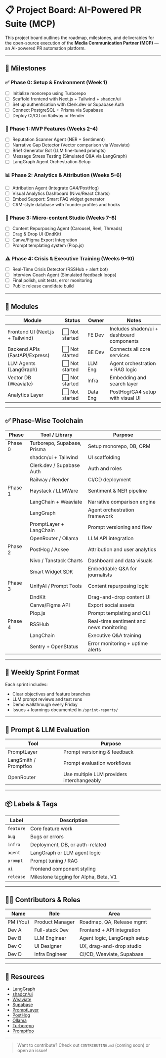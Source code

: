 # 📋 Project Board: AI-Powered PR Suite (MCP)

This project board outlines the roadmap, milestones, and deliverables for the open-source execution of the **Media Communication Partner (MCP)** — an AI-powered PR automation platform.

---

## 🚀 Milestones

### ✅ Phase 0: Setup & Environment (Week 1)

* [ ] Initialize monorepo using Turborepo
* [ ] Scaffold frontend with Next.js + Tailwind + shadcn/ui
* [ ] Set up authentication with Clerk.dev or Supabase Auth
* [ ] Connect PostgreSQL + Prisma via Supabase
* [ ] Deploy CI/CD on Railway or Render

### 🔄 Phase 1: MVP Features (Weeks 2–4)

* [ ] Reputation Scanner Agent (NER + Sentiment)
* [ ] Narrative Gap Detector (Vector comparison via Weaviate)
* [ ] Brief Generator Bot (LLM fine-tuned prompts)
* [ ] Message Stress Testing (Simulated Q\&A via LangGraph)
* [ ] LangGraph Agent Orchestration Setup

### 📊 Phase 2: Analytics & Attribution (Weeks 5–6)

* [ ] Attribution Agent (Integrate GA4/PostHog)
* [ ] Visual Analytics Dashboard (Nivo/React Charts)
* [ ] Embed Support: Smart FAQ widget generator
* [ ] CRM-style database with founder profiles and hooks

### 🎨 Phase 3: Micro-content Studio (Weeks 7–8)

* [ ] Content Repurposing Agent (Carousel, Reel, Threads)
* [ ] Drag & Drop UI (DndKit)
* [ ] Canva/Figma Export Integration
* [ ] Prompt templating system (Plop.js)

### ⚠️ Phase 4: Crisis & Executive Training (Weeks 9–10)

* [ ] Real-Time Crisis Detector (RSSHub + alert bot)
* [ ] Interview Coach Agent (Simulated feedback loops)
* [ ] Final polish, unit tests, error monitoring
* [ ] Public release candidate build

---

## 📁 Modules

| Module                           | Status        | Owner    | Notes                                     |
| -------------------------------- | ------------- | -------- | ----------------------------------------- |
| Frontend UI (Next.js + Tailwind) | ⬜ Not started | FE Dev   | Includes shadcn/ui + dashboard components |
| Backend APIs (FastAPI/Express)   | ⬜ Not started | BE Dev   | Connects all core services                |
| LLM Agents (LangGraph)           | ⬜ Not started | LLM Eng  | Agent orchestration + RAG logic           |
| Vector DB (Weaviate)             | ⬜ Not started | Infra    | Embedding and search layer                |
| Analytics Layer                  | ⬜ Not started | Data Eng | PostHog/GA4 setup with visual UI          |

---

## ✅ Phase-Wise Toolchain

| Phase   | Tool / Library              | Purpose                                 |
| ------- | --------------------------- | --------------------------------------- |
| Phase 0 | Turborepo, Supabase, Prisma | Setup monorepo, DB, ORM                 |
|         | shadcn/ui + Tailwind        | UI scaffolding                          |
|         | Clerk.dev / Supabase Auth   | Auth and roles                          |
|         | Railway / Render            | CI/CD deployment                        |
| Phase 1 | Haystack / LLMWare          | Sentiment & NER pipeline                |
|         | LangChain + Weaviate        | Narrative comparison engine             |
|         | LangGraph                   | Agent orchestration framework           |
|         | PromptLayer + LangChain     | Prompt versioning and flow              |
|         | OpenRouter / Ollama         | LLM API integration                     |
| Phase 2 | PostHog / Ackee             | Attribution and user analytics          |
|         | Nivo / Tanstack Charts      | Dashboard and data visuals              |
|         | Smart Widget SDK            | Embeddable Q\&A for journalists         |
| Phase 3 | UnifyAI / Prompt Tools      | Content repurposing logic               |
|         | DndKit                      | Drag-and-drop content UI                |
|         | Canva/Figma API             | Export social assets                    |
|         | Plop.js                     | Prompt templating and CLI               |
| Phase 4 | RSSHub                      | Real-time sentiment and news monitoring |
|         | LangChain                   | Executive Q\&A training                 |
|         | Sentry + OpenStatus         | Error monitoring + uptime alerts        |

---

## 📌 Weekly Sprint Format

Each sprint includes:

* Clear objectives and feature branches
* LLM prompt reviews and test runs
* Demo walkthrough every Friday
* Issues + learnings documented in `/sprint-reports/`

---

## 🧠 Prompt & LLM Evaluation

| Tool                  | Purpose                                    |
| --------------------- | ------------------------------------------ |
| PromptLayer           | Prompt versioning & feedback               |
| LangSmith / Promptfoo | Prompt evaluation workflows                |
| OpenRouter            | Use multiple LLM providers interchangeably |

---

## 📦 Labels & Tags

| Label     | Description                           |
| --------- | ------------------------------------- |
| `feature` | Core feature work                     |
| `bug`     | Bugs or errors                        |
| `infra`   | Deployment, DB, or auth-related       |
| `agent`   | LangGraph or LLM agent logic          |
| `prompt`  | Prompt tuning / RAG                   |
| `ui`      | Frontend component styling            |
| `release` | Milestone tagging for Alpha, Beta, V1 |

---

## 🧑‍💻 Contributors & Roles

| Name     | Role            | Area                         |
| -------- | --------------- | ---------------------------- |
| PM (You) | Product Manager | Roadmap, QA, Release mgmt    |
| Dev A    | Full-stack Dev  | Frontend + API integration   |
| Dev B    | LLM Engineer    | Agent logic, LangGraph setup |
| Dev C    | UI Designer     | UX, drag-and-drop studio     |
| Dev D    | Infra Engineer  | CI/CD, Weaviate, Supabase    |

---

## 📎 Resources

* [LangGraph](https://github.com/langchain-ai/langgraph)
* [shadcn/ui](https://ui.shadcn.com/)
* [Weaviate](https://weaviate.io/)
* [Supabase](https://supabase.com/)
* [PromptLayer](https://www.promptlayer.com/)
* [PostHog](https://posthog.com/)
* [Ollama](https://ollama.com/)
* [Turborepo](https://turbo.build/repo)
* [Promptfoo](https://github.com/promptfoo/promptfoo)

---

> Want to contribute? Check out `CONTRIBUTING.md` (coming soon) or open an issue!
